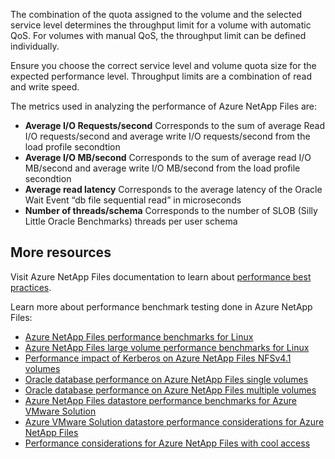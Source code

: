 The combination of the quota assigned to the volume and the selected service level determines the throughput limit for a volume with automatic QoS. For volumes with manual QoS, the throughput limit can be defined individually.

Ensure you choose the correct service level and volume quota size for the expected performance level. Throughput limits are a combination of read and write speed.

The metrics used in analyzing the performance of Azure NetApp Files are: 

* **Average I/O Requests/second**
    Corresponds to the sum of average Read I/O requests/second and average write I/O requests/second from the load profile secondtion
* **Average I/O MB/second**
    Corresponds to the sum of average read I/O MB/second and average write I/O MB/second from the load profile secondtion
* **Average read latency**
    Corresponds to the average latency of the Oracle Wait Event “db file sequential read” in microseconds
* **Number of threads/schema**
    Corresponds to the number of SLOB (Silly Little Oracle Benchmarks) threads per user schema

## More resources 

Visit Azure NetApp Files documentation to learn about [performance best practices](/azure/azure-netapp-files/performance-linux-direct-io).

Learn more about performance benchmark testing done in Azure NetApp Files:

- [Azure NetApp Files performance benchmarks for Linux](/azure/azure-netapp-files/performance-benchmarks-linux)
- [Azure NetApp Files large volume performance benchmarks for Linux](/azure/azure-netapp-files/performance-large-volumes-linux)
- [Performance impact of Kerberos on Azure NetApp Files NFSv4.1 volumes](/azure/azure-netapp-files/performance-impact-kerberos)
- [Oracle database performance on Azure NetApp Files single volumes](/azure/azure-netapp-files/performance-oracle-single-volumes)
- [Oracle database performance on Azure NetApp Files multiple volumes](/azure-netapp-files/performance-oracle-multiple-volumes)
- [Azure NetApp Files datastore performance benchmarks for Azure VMware Solution](/azure/azure-netapp-files/performance-benchmarks-azure-vmware-solution)
- [Azure VMware Solution datastore performance considerations for Azure NetApp Files](/azure/azure-netapp-files/performance-azure-vmware-solution-datastore)
- [Performance considerations for Azure NetApp Files with cool access](/azure/azure-netapp-files/performance-considerations-cool-access)
